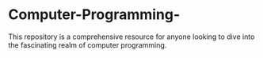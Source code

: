# Computer-Programming-
This repository is a comprehensive resource for anyone looking to dive into the fascinating realm of computer programming.
